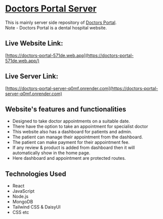# [Doctors Portal Server](https://doctors-portal-server-q0mf.onrender.com)
This is mainly server side repository of [Doctors Portal](https://doctors-portal-571de.web.app).
<br/>
Note - Doctors Portal is a dental hospital website.

## Live Website Link:
 [https://doctors-portal-571de.web.app](https://doctors-portal-571de.web.app/)

 ## Live Server Link: 
 [https://doctors-portal-server-q0mf.onrender.com](https://doctors-portal-server-q0mf.onrender.com)

## Website's features and functionalities
- Designed to take doctor appointments on a suitable date.
- There have the option to take an appointment for specialist doctor
- This website also has a dashboard for patients and admin.
- The patient can manage their appointment from the dashboard.
- The patient can make payment for their appointment fee.
- If any review & product is added from dashboard then it will automatically show in the home page. 
- Here dashboard and appointment are protected routes. 

## Technologies Used
- React
- JavaScript
- Node.js
- MongoDB
- Tailwind CSS & DaisyUI
- CSS etc